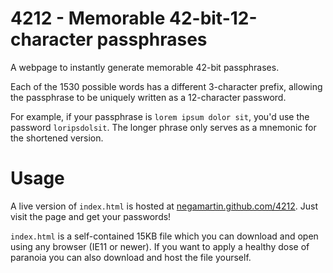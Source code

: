 
# 4212  -  Memorable 42-bit-12-character passphrases

A webpage to instantly generate memorable 42-bit passphrases.

Each of the 1530 possible words has a different 3-character prefix, allowing the passphrase to be
uniquely written as a 12-character password.

For example, if your passphrase is `lorem ipsum dolor sit`, you'd use the password `loripsdolsit`.
The longer phrase only serves as a mnemonic for the shortened version.

# Usage

A live version of `index.html` is hosted at
[negamartin.github.com/4212](https://negamartin.github.io/4212).
Just visit the page and get your passwords!

`index.html` is a self-contained 15KB file which you can download and open using any browser (IE11
or newer).
If you want to apply a healthy dose of paranoia you can also download and host the file yourself.
